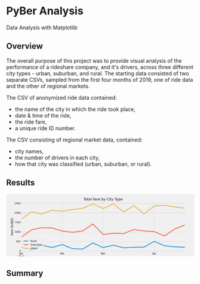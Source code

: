 # PyBer Analysis
Data Analysis with Matplotlib

## Overview
The overall purpose of this project was to provide visual analysis of the performance of a rideshare company, and it's drivers, across three different city types - urban, suburban, and rural. The starting data consisted of two separate CSVs, sampled from the first four months of 2019, one of ride data and the other of regional markets.

The CSV of anonymized ride data contained:
- the name of the city in which the ride took place,
- date & time of the ride,
- the ride fare,
- a unique ride ID number.

The CSV consisting of regional market data, contained:
- city names,
- the number of drivers in each city,
- how that city was classified (urban, suburban, or rural).




## Results

![PyBer Fare Summary](analysis/PyBer_fare_summary.png)


## Summary